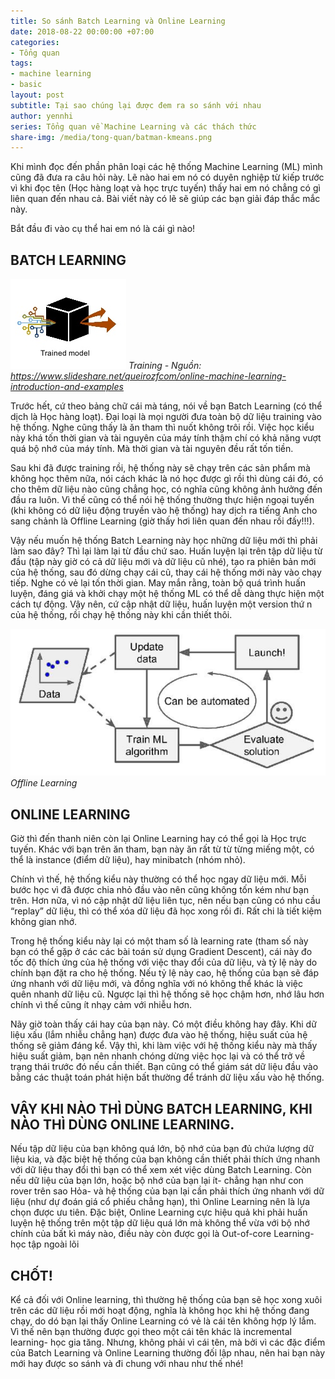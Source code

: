 ```yaml
---
title: So sánh Batch Learning và Online Learning
date: 2018-08-22 00:00:00 +07:00
categories:
- Tổng quan
tags:
- machine learning
- basic
layout: post
subtitle: Tại sao chúng lại được đem ra so sánh với nhau
author: yennhi
series: Tổng quan về Machine Learning và các thách thức
share-img: /media/tong-quan/batman-kmeans.png
---
```


Khi mình đọc đến phần phân loại các hệ thống Machine Learning (ML) mình cũng đã đưa ra câu hỏi này. Lẽ nào hai em nó có duyên nghiệp từ kiếp trước vì khi đọc tên (Học hàng loạt và học trực tuyến) thấy hai em nó chẳng có gì liên quan đến nhau cả. Bài viết này có lẽ sẽ giúp các bạn giải đáp thắc mắc này.

Bắt đầu đi vào cụ thể hai em nó là cái gì nào!

## BATCH LEARNING

![Batch learning](/media/tong-quan/training-model.png)
*Training - Nguồn: <https://www.slideshare.net/queirozfcom/online-machine-learning-introduction-and-examples>*

Trước hết, cứ theo bảng chữ cái mà táng, nói về bạn Batch Learning (có thể dịch là Học hàng loạt). Đại loại là mọi người đưa toàn bộ dữ liệu training vào hệ thống. Nghe cũng thấy là ăn tham thì nuốt không trôi rồi. Việc học kiểu này khá tốn thời gian và tài nguyên của máy tính thậm chí có khả năng vượt quá bộ nhớ của máy tính. Mà thời gian và tài nguyên đều rất tốn tiền. 

Sau khi đã được training rồi, hệ thống này sẽ chạy trên các sản phẩm mà không học thêm nữa, nói cách khác là nó học được gì rồi thì dùng cái đó, có cho thêm dữ liệu nào cũng chẳng học, có nghĩa cũng không ảnh hưởng đến đầu ra luôn. Vì thế cũng có thể nói hệ thống thường thực hiện ngoại tuyến (khi không có dữ liệu động truyền vào hệ thống) hay dịch ra tiếng Anh cho sang chảnh là Offline Learning (giờ thấy hơi liên quan đến nhau rồi đấy!!!).

Vậy nếu muốn hệ thống Batch Learning này học những dữ liệu mới thì phải làm sao đây? Thì lại làm lại từ đầu chứ sao. Huấn luyện lại trên tập dữ liệu từ đầu (tập này giờ có cả dữ liệu mới và dữ liệu cũ nhé), tạo ra phiên bản  mới của hệ thống, sau đó dừng chạy cái cũ, thay cái hệ thống mới này vào chạy tiếp. Nghe có vẻ lại tốn thời gian. May mắn rằng, toàn bộ quá trình huấn luyện, đáng giá và khởi chạy một hệ thống ML có thể dễ dàng thực hiện một cách tự động. Vậy nên, cứ cập nhật dữ liệu, huấn luyện một version thứ n của hệ thống, rồi chạy hệ thống này khi cần thiết thôi.

![Batch learning](/media/tong-quan/offline-learning.png)
*Offline Learning*

## ONLINE LEARNING

Giờ thì đến thanh niên còn lại Online Learning hay có thể gọi là Học trực tuyến. Khác với bạn trên ăn tham, bạn này ăn rất từ từ từng miếng một, có thể là instance (điểm dữ liệu), hay minibatch (nhóm nhỏ). 

Chính vì thế, hệ thống kiểu này thường có thể học ngay dữ liệu mới. Mỗi bước học vì đã được chia nhỏ đầu vào nên cũng không tốn kém như bạn trên. Hơn nữa, vì nó cập nhật dữ liệu liên tục, nên nếu bạn cũng có nhu cầu “replay” dữ liệu, thì có thể xóa dữ liệu đã học xong rồi đi. Rất chi là tiết kiệm không gian nhớ.

Trong hệ thống kiểu này lại có một tham số là learning rate (tham số này bạn có thể gặp ở các các bài toán sử dụng Gradient Descent), cái này đo tốc độ thích ứng của hệ thống với việc thay đổi của dữ liệu, và tỷ lệ này do chính bạn đặt ra cho hệ thống. Nếu tỷ lệ này cao, hệ thống của bạn sẽ đáp ứng nhanh với dữ liệu mới, và đồng nghĩa với nó không thể khác là việc quên nhanh dữ liệu cũ. Ngược lại thì hệ thống sẽ học chậm hơn, nhớ lâu hơn chính vì thế cũng ít nhạy cảm với nhiễu hơn.

Nãy giờ toàn thấy cái hay của bạn này. Có một điều không hay đây. Khi dữ liệu xấu (lắm nhiễu chẳng hạn) được đưa vào hệ thống, hiệu suất của hệ thống sẽ giảm đáng kể. Vậy thì, khi làm việc với hệ thống kiểu này mà thấy hiệu suất giảm, bạn nên nhanh chóng dừng việc học lại và có thể trở về trạng thái trước đó nếu cần thiết. Bạn cũng có thể giám sát dữ liệu đầu vào bằng các thuật toán phát hiện bất thường để tránh dữ liệu xấu vào hệ thống.

## VẬY KHI NÀO THÌ DÙNG BATCH LEARNING, KHI NÀO THÌ DÙNG ONLINE LEARNING.

Nếu tập dữ liệu của bạn không quá lớn, bộ nhớ của bạn đủ chứa lượng dữ liệu kia, và đặc biệt hệ thống của bạn không cần thiết phải thích ứng nhanh với dữ liệu thay đổi thì bạn có thể xem xét việc dùng Batch Learning. Còn nếu dữ liệu của bạn lớn, hoặc bộ nhớ của bạn lại ít- chẳng hạn như con rover trên sao Hỏa- và hệ thống của bạn lại cần phải thích ứng nhanh với dữ liệu (như dự đoán giá cổ phiếu chẳng hạn), thì Online Learning nên là lựa chọn được ưu tiên. Đặc biệt, Online Learning cực hiệu quả khi phải huấn luyện hệ thống trên một tập dữ liệu quá lớn mà không thể vừa với bộ nhớ chính của bất kì máy nào, điều này còn được gọi là Out-of-core Learning- học tập ngoài lõi

## CHỐT!

Kể cả đối với Online learning, thì thường hệ thống của bạn sẽ học xong xuôi trên các dữ liệu rồi mới hoạt động, nghĩa là không học khi hệ thống đang chạy, do dó bạn lại thấy Online Learning có vẻ là cái tên không hợp lý lắm. Vì thế nên bạn thường được gọi theo một cái tên khác là incremental learning- học gia tăng. Nhưng, không phải vì cái tên, mà bởi vì các đặc điểm của Batch Learning và Online Learning thường đối lập nhau, nên hai bạn này  mới hay được so sánh và đi chung với nhau như thế nhé!